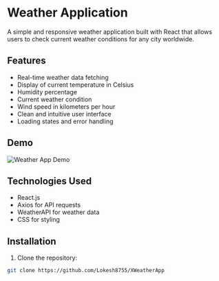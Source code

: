 # Weather Application

A simple and responsive weather application built with React that allows users to check current weather conditions for any city worldwide.

## Features

- Real-time weather data fetching
- Display of current temperature in Celsius
- Humidity percentage
- Current weather condition
- Wind speed in kilometers per hour
- Clean and intuitive user interface
- Loading states and error handling

## Demo

![Weather App Demo](insert_your_demo_gif_or_screenshot_link_here)

## Technologies Used

- React.js
- Axios for API requests
- WeatherAPI for weather data
- CSS for styling

## Installation

1. Clone the repository:
```bash
git clone https://github.com/Lokesh8755/XWeatherApp